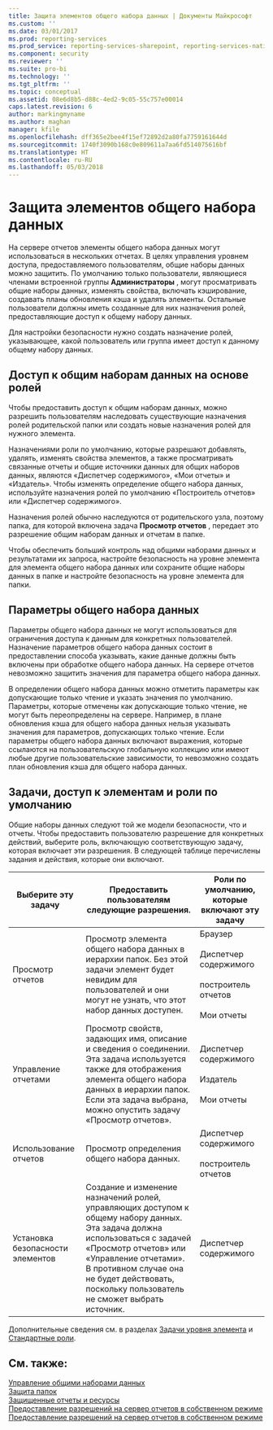 ```yaml
---
title: Защита элементов общего набора данных | Документы Майкрософт
ms.custom: ''
ms.date: 03/01/2017
ms.prod: reporting-services
ms.prod_service: reporting-services-sharepoint, reporting-services-native
ms.component: security
ms.reviewer: ''
ms.suite: pro-bi
ms.technology: ''
ms.tgt_pltfrm: ''
ms.topic: conceptual
ms.assetid: 08e6d8b5-d88c-4ed2-9c05-55c757e00014
caps.latest.revision: 6
author: markingmyname
ms.author: maghan
manager: kfile
ms.openlocfilehash: dff365e2bee4f15ef72892d2a80fa7759161644d
ms.sourcegitcommit: 1740f3090b168c0e809611a7aa6fd514075616bf
ms.translationtype: HT
ms.contentlocale: ru-RU
ms.lasthandoff: 05/03/2018
---
```

# <a name="secure-shared-dataset-items"></a>Защита элементов общего набора данных
  На сервере отчетов элементы общего набора данных могут использоваться в нескольких отчетах. В целях управления уровнем доступа, предоставляемого пользователям, общие наборы данных можно защитить. По умолчанию только пользователи, являющиеся членами встроенной группы **Администраторы** , могут просматривать общие наборы данных, изменять свойства, включать кэширование, создавать планы обновления кэша и удалять элементы. Остальные пользователи должны иметь созданные для них назначения ролей, предоставляющие доступ к общему набору данных.  
  
 Для настройки безопасности нужно создать назначение ролей, указывающее, какой пользователь или группа имеет доступ к данному общему набору данных.  
  
## <a name="role-based-access-to-shared-datasets"></a>Доступ к общим наборам данных на основе ролей  
 Чтобы предоставить доступ к общим наборам данных, можно разрешить пользователям наследовать существующие назначения ролей родительской папки или создать новые назначения ролей для нужного элемента.  
  
 Назначениями роли по умолчанию, которые разрешают добавлять, удалять, изменять свойства элементов, а также просматривать связанные отчеты и общие источники данных для общих наборов данных, являются «Диспетчер содержимого», «Мои отчеты» и «Издатель». Чтобы изменять определение общего набора данных, используйте назначения ролей по умолчанию «Построитель отчетов» или «Диспетчер содержимого».  
  
 Назначения ролей обычно наследуются от родительского узла, поэтому папка, для которой включена задача **Просмотр отчетов** , передает это разрешение общим наборам данных и отчетам в папке.  
  
 Чтобы обеспечить больший контроль над общими наборами данных и результатами их запроса, настройте безопасность на уровне элемента для элемента общего набора данных или сохраните общие наборы данных в папке и настройте безопасность на уровне элемента для папки.  
  
## <a name="shared-dataset-parameters"></a>Параметры общего набора данных  
 Параметры общего набора данных не могут использоваться для ограничения доступа к данным для конкретных пользователей. Назначение параметров общего набора данных состоит в предоставлении способа указывать, какие данные должны быть включены при обработке общего набора данных. На сервере отчетов невозможно защитить значения для параметра общего набора данных.  
  
 В определении общего набора данных можно отметить параметры как допускающие только чтение и указать значения по умолчанию. Параметры, которые отмечены как допускающие только чтение, не могут быть переопределены на сервере. Например, в плане обновления кэша для общего набора данных нельзя указывать значения для параметров, допускающих только чтение. Если параметры общего набора данных включают выражения, которые ссылаются на пользовательскую глобальную коллекцию или имеют любые другие пользовательские зависимости, то невозможно создать план обновления кэша для общего набора данных.  
  
## <a name="tasks-access-to-items-and-default-roles"></a>Задачи, доступ к элементам и роли по умолчанию  
 Общие наборы данных следуют той же модели безопасности, что и отчеты. Чтобы предоставить пользователю разрешение для конкретных действий, выберите роль, включающую соответствующую задачу, которая включает эти разрешения. В следующей таблице перечислены задания и действия, которые они включают.  
  
|Выберите эту задачу|Предоставить пользователям следующие разрешения.|Роли по умолчанию, которые включают эту задачу|  
|----------------------|---------------------------------|-----------------------------------------|  
|Просмотр отчетов|Просмотр элемента общего набора данных в иерархии папок. Без этой задачи элемент будет невидим для пользователей и они могут не узнать, что этот набор данных доступен.|Браузер<br /><br /> Диспетчер содержимого<br /><br /> построитель отчетов<br /><br /> Мои отчеты|  
|Управление отчетами|Просмотр свойств, задающих имя, описание и сведения о соединении. Эта задача используется также для отображения элемента общего набора данных в иерархии папок. Если эта задача выбрана, можно опустить задачу «Просмотр отчетов».|Диспетчер содержимого<br /><br /> Издатель<br /><br /> Мои отчеты|  
|Использование отчетов|Просмотр определения общего набора данных.|Диспетчер содержимого<br /><br /> построитель отчетов|  
|Установка безопасности элементов|Создание и изменение назначений ролей, управляющих доступом к общему набору данных. Эта задача должна использоваться с задачей «Просмотр отчетов» или «Управление отчетами». В противном случае она не будет действовать, поскольку пользователь не сможет выбрать источник.|Диспетчер содержимого|  
  
 Дополнительные сведения см. в разделах [Задачи уровня элемента](../../reporting-services/security/tasks-and-permissions-item-level-tasks.md) и [Стандартные роли](../../reporting-services/security/role-definitions-predefined-roles.md).  
  
## <a name="see-also"></a>См. также:  
 [Управление общими наборами данных](../../reporting-services/report-data/manage-shared-datasets.md)   
 [Защита папок](../../reporting-services/security/secure-folders.md)   
 [Защищенные отчеты и ресурсы](../../reporting-services/security/secure-reports-and-resources.md)   
 [Предоставление разрешений на сервер отчетов в собственном режиме](../../reporting-services/security/granting-permissions-on-a-native-mode-report-server.md)   
 [Предоставление разрешений на сервер отчетов в собственном режиме](../../reporting-services/security/granting-permissions-on-a-native-mode-report-server.md)  
  
  
